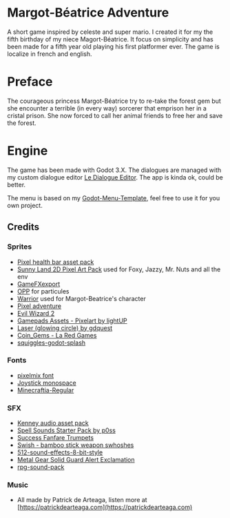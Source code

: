 # Margot-Béatrice Adventure
A short game inspired by celeste and super mario. I created it for my the fifth birthday of my niece Magort-Béatrice. It focus on simplicity and has been made for a fifth year old playing his first platformer ever. The game is localize in french and english.

# Preface
The courageous princess Margot-Béatrice try to re-take the forest gem but she encounter a terrible (in every way) sorcerer that emprison her in a cristal prison. She now forced to call her animal friends to free her and save the forest.

# Engine
The game has been made with Godot 3.X. The dialogues are managed with my custom dialogue editor [Le Dialogue Editor](https://github.com/Levrault/LE-dialogue-editor). The app is kinda ok, could be better. 

The menu is based on my [Godot-Menu-Template](https://github.com/Levrault/Godot-Menu-Template), feel free to use it for you own project.

## Credits

### Sprites

- [Pixel health bar asset pack](https://adwitr.itch.io/pixel-health-bar-asset-pack)
- [Sunny Land 2D Pixel Art Pack](https://ansimuz.itch.io/sunny-land-pixel-game-art) used for Foxy, Jazzy, Mr. Nuts and all the env
- [GameFXexport](https://ppeldo.itch.io/2d-pixel-art-game-spellmagic-fx)
- [OPP](https://www.openpixelproject.com/) for particules
- [Warrior](https://clembod.itch.io/warrior-free-animation-set) used for Margot-Beatrice's character
- [Pixel adventure](https://pixelfrog-assets.itch.io/pixel-adventure-1)
- [Evil Wizard 2](https://luizmelo.itch.io/evil-wizard-2)
- [Gamepads Assets - Pixelart by lightUP](https://julianoferreiradelima.itch.io/gamepads-assets-pixelart)
- [Laser (glowing circle) by gdquest](https://github.com/GDQuest/godot-visual-effects)
- [Coin_Gems - La Red Games](https://laredgames.itch.io/gems-coins-free)
- [squiggles-godot-splash](https://github.com/QueenOfSquiggles/squiggles-godot-splash)

### Fonts

- [pixelmix font](https://www.dafont.com/fr/pixelmix.font)
- [Joystick monospace](https://www.dafont.com/joystix.font)
- [Minecraftia-Regular](https://www.dafont.com/joystix.font?text=Minecraftia-Regular)

### SFX

- [Kenney audio asset pack](https://www.kenney.nl/assets?q=audio)
- [Spell Sounds Starter Pack by p0ss](https://opengameart.org/content/spell-sounds-starter-pack)
- [Success Fanfare Trumpets](https://freesound.org/people/FunWithSound/sounds/456966/)
- [Swish - bamboo stick weapon swhoshes](https://opengameart.org/content/swish-bamboo-stick-weapon-swhoshes)
- [512-sound-effects-8-bit-style](https://opengameart.org/content/512-sound-effects-8-bit-style)
- [Metal Gear Solid Guard Alert Exclamation](https://freesound.org/people/PhilStrahl/sounds/531750/)
- [rpg-sound-pack](https://opengameart.org/content/rpg-sound-pack)

### Music

- All made by Patrick de Arteaga, listen more at [https://patrickdearteaga.com](https://patrickdearteaga.com)
